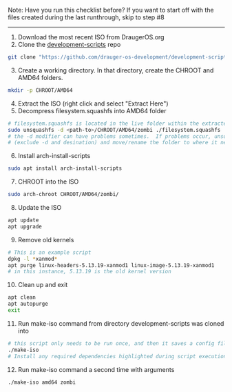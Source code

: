 Note: Have you run this checklist before? If you want to start off with the files created during the last runthrough, skip to step #8

--------------------

1) Download the most recent ISO from DraugerOS.org
2) Clone the [development-scripts](https://github.com/drauger-os-development/development-scripts) repo
```bash
git clone "https://github.com/drauger-os-development/development-scripts"
```
3) Create a working directory.  In that directory, create the CHROOT and AMD64 folders.
```bash
mkdir -p CHROOT/AMD64
```
4) Extract the ISO (right click and select "Extract Here")
5) Decompress filesystem.squashfs into AMD64 folder
```bash
# filesystem.squashfs is located in the live folder within the extracted ISO
sudo unsquashfs -d <path-to>/CHROOT/AMD64/zombi ./filesystem.squashfs
# the -d modifier can have problems sometimes.  If problems occur, unsquashfs in place
# (exclude -d and desination) and move/rename the folder to where it needs to be
```
6) Install arch-install-scripts
```bash
sudo apt install arch-install-scripts
```
7) CHROOT into the ISO
```bash
sudo arch-chroot CHROOT/AMD64/zombi/
```
8) Update the ISO
```bash
apt update
apt upgrade
```
9) Remove old kernels
```bash
# This is an example script
dpkg -l *xanmod*
apt purge linux-headers-5.13.19-xanmod1 linux-image-5.13.19-xanmod1
# in this instance, 5.13.19 is the old kernel version
```
10) Clean up and exit
```bash
apt clean
apt autopurge
exit
```
11) Run make-iso command from directory development-scripts was cloned into
```bash
# this script only needs to be run once, and then it saves a config file in ~/.config/drauger
./make-iso
# Install any required dependencies highlighted during script execution
```
12) Run make-iso command a second time with arguments
```bash
./make-iso amd64 zombi
```
